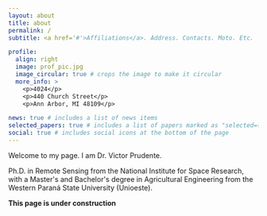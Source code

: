 ```yaml
---
layout: about
title: about
permalink: /
subtitle: <a href='#'>Affiliations</a>. Address. Contacts. Moto. Etc.

profile:
  align: right
  image: prof_pic.jpg
  image_circular: true # crops the image to make it circular
  more_info: >
    <p>4024</p>
    <p>440 Church Street</p>
    <p>Ann Arbor, MI 48109</p>

news: true # includes a list of news items
selected_papers: true # includes a list of papers marked as "selected={true}"
social: true # includes social icons at the bottom of the page
---
```


Welcome to my page. I am Dr. Victor Prudente.

Ph.D. in Remote Sensing from the National Institute for Space Research, with a Master's and Bachelor's degree in Agricultural Engineering from the Western Paraná State University (Unioeste).

**This page is under construction**